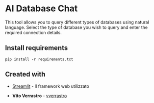 # AI Database Chat

This tool allows you to query different types of databases using natural language. Select the type of database you wish to query and enter the required connection details.

## Install requirements
```
pip install -r requirements.txt
```

## Created with

* [Streamlit](https://streamlit.io/) - Il framework web utilizzato

* **Vito Verrastro** - [vverrastro](https://github.com/vverrastro)

